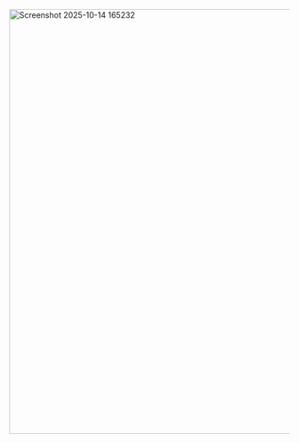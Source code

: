 <img width="1280" height="764" alt="Screenshot 2025-10-14 165232" src="https://github.com/user-attachments/assets/a4b76bae-0cfe-4f85-9640-d2ce860b4d22" />
